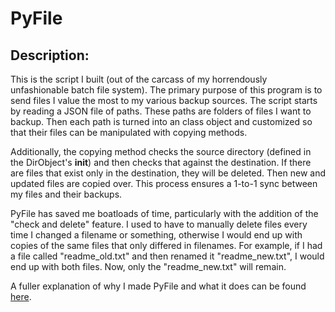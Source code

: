 <h1>
PyFile
</h2>

<h2>
Description:
</h2>

This is the script I built (out of the carcass of my horrendously unfashionable batch file system). The primary purpose of this program is to send files I value the most to my various backup sources. The script starts by reading a JSON file of paths. These paths are folders of files I want to backup. Then each path is turned into an class object and customized so that their files can be manipulated with copying methods.

Additionally, the copying method checks the source directory (defined in the DirObject's __init__) and then checks that against the destination. If there are files that exist only in the destination, they will be deleted. Then new and updated files are copied over. This process ensures a 1-to-1 sync between my files and their backups.

PyFile has saved me boatloads of time, particularly with the addition of the "check and delete" feature. I used to have to manually delete files every time I changed a filename or something, otherwise I would end up with copies of the same files that only differed in filenames. For example, if I had a file called "readme_old.txt" and then renamed it "readme_new.txt", I would end up with both files. Now, only the "readme_new.txt" will remain.

A fuller explanation of why I made PyFile and what it does can be found <a href="http://www.acecodes.net/?p=72">here</a>.